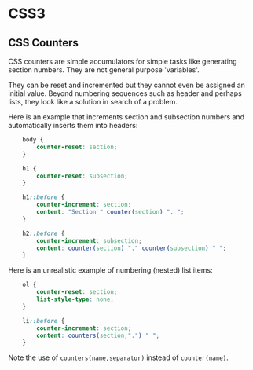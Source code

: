 <!DOCTYPE html>
<html>

<link rel="stylesheet" href="../styles/style-sheet.css" />

<body>

# CSS3

## CSS Counters

CSS counters are simple accumulators for simple tasks like generating section numbers.
They are not general purpose 'variables'.

They can be reset and incremented but they cannot even be assigned an initial value.
Beyond numbering sequences such as header and perhaps lists,
they look like a solution in search of a problem.

Here is an example that increments section and subsection numbers and automatically inserts
them into headers:

```css
    body {
        counter-reset: section;
    }

    h1 {
        counter-reset: subsection;
    }

    h1::before {
        counter-increment: section;
        content: "Section " counter(section) ". ";
    }

    h2::before {
        counter-increment: subsection;
        content: counter(section) "." counter(subsection) " ";
    }
```

Here is an unrealistic example of numbering (nested) list items:

```css
    ol {
        counter-reset: section;
        list-style-type: none;
    }

    li::before {
        counter-increment: section;
        content: counters(section,".") " ";
    }
```

Note the use of `counters(name,separator)` instead of `counter(name)`.

</body>
</html>
